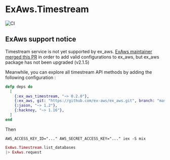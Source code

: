 # ExAws.Timestream
![CI](https://github.com/mike-foucault/ex_aws_timestream/workflows/CI/badge.svg)

## ExAws support notice

Timestream service is not yet supported by ex_aws.
[ExAws maintainer merged this PR](https://github.com/ex-aws/ex_aws/pull/716) in order to add valid configurations to ex_aws,
but ex_aws package has not been upgraded (v2.1.5)

Meanwhile, you can explore all timestream API methods by adding the following configuration :

```elixir
defp deps do
  [
    {:ex_aws_timestream, "~> 0.2.0"},
    {:ex_aws, git: "https://github.com/ex-aws/ex_aws.git", branch: "master", override: true},
    {:jason, "~> 1.2"},
    {:hackney, "~> 1.16"},
  ]
end
```

Then 

```
AWS_ACCESS_KEY_ID="..." AWS_SECRET_ACCESS_KEY="..." iex -S mix
```

```elixir
ExAws.Timestream.list_databases
|> ExAws.request
```

